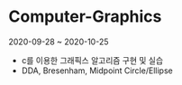 # Computer-Graphics
2020-09-28 ~ 2020-10-25
- c를 이용한 그래픽스 알고리즘 구현 및 실습
- DDA, Bresenham, Midpoint Circle/Ellipse
